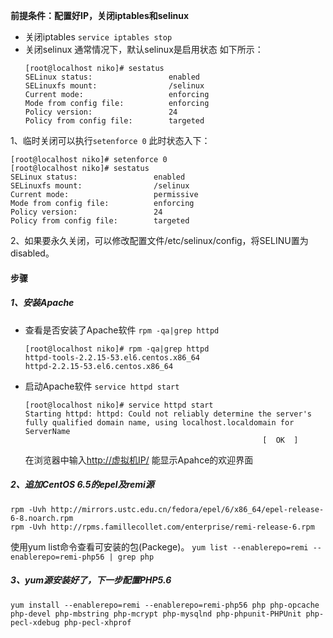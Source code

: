 **前提条件：配置好IP，关闭iptables和selinux**

* 关闭iptables
  `service iptables stop`
* 关闭selinux
  通常情况下，默认selinux是启用状态
  如下所示：
  ```
  [root@localhost niko]# sestatus
  SELinux status:                 enabled
  SELinuxfs mount:                /selinux
  Current mode:                   enforcing
  Mode from config file:          enforcing
  Policy version:                 24
  Policy from config file:        targeted
  ```


1、临时关闭可以执行`setenforce 0`
此时状态入下：

```
[root@localhost niko]# setenforce 0
[root@localhost niko]# sestatus
SELinux status:                 enabled
SELinuxfs mount:                /selinux
Current mode:                   permissive
Mode from config file:          enforcing
Policy version:                 24
Policy from config file:        targeted
```

2、如果要永久关闭，可以修改配置文件\/etc\/selinux\/config，将SELINU置为disabled。

#### 步骤

##### 1、安装Apache

* 查看是否安装了Apache软件
  `rpm -qa|grep httpd`

  ```
  [root@localhost niko]# rpm -qa|grep httpd
  httpd-tools-2.2.15-53.el6.centos.x86_64
  httpd-2.2.15-53.el6.centos.x86_64
  ```

* 启动Apache软件
  `service httpd start`

  ```
  [root@localhost niko]# service httpd start
  Starting httpd: httpd: Could not reliably determine the server's fully qualified domain name, using localhost.localdomain for ServerName
                                                       [  OK  ]
  ```

  在浏览器中输入[http:\/\/虚拟机IP\/](http://虚拟机IP/) 能显示Apahce的欢迎界面


##### 2、追加CentOS 6.5的epel及remi源

```
rpm -Uvh http://mirrors.ustc.edu.cn/fedora/epel/6/x86_64/epel-release-6-8.noarch.rpm
rpm -Uvh http://rpms.famillecollet.com/enterprise/remi-release-6.rpm
```
使用yum list命令查看可安装的包(Packege)。
`yum list --enablerepo=remi --enablerepo=remi-php56 | grep php`

##### 3、yum源安装好了，下一步配置PHP5.6
```
yum install --enablerepo=remi --enablerepo=remi-php56 php php-opcache php-devel php-mbstring php-mcrypt php-mysqlnd php-phpunit-PHPUnit php-pecl-xdebug php-pecl-xhprof
```